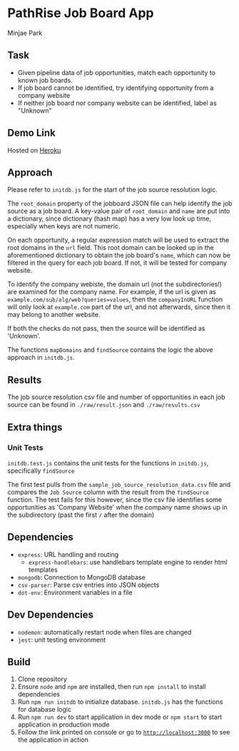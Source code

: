 # PathRise Job Board App

Minjae Park

## Task

- Given pipeline data of job opportunities, match each opportunity to known job boards.
- If job board cannot be identified, try identifying opportunity from a company website
- If neither job board nor company website can be identified, label as "Unknown"

## Demo Link

Hosted on [Heroku](https://pathrise-jobboard.herokuapp.com/)

## Approach

Please refer to `initdb.js` for the start of the job source resolution logic.

The `root_domain` property of the jobboard JSON file can help identify the job source as a job board.
A key-value pair of `root_domain` and `name` are put into a dictionary, since dictionary (hash map)
has a very low look up time, especially when keys are not numeric.

On each opportunity, a regular expression match will be used to extract the root domains in the `url` field.
This root domain can be looked up in the aforementioned dictionary to obtain the job board's `name`, which
can now be filtered in the query for each job board. If not, it will be tested for company website.

To identify the company webiste, the domain url (not the subdirectories!) are examined for the company name.
For example, if the url is given as `example.com/sub/alg/web?queries=values`, then the `companyInURL` function
will only look at `example.com` part of the url, and not afterwards, since then it may belong to another website.

If both the checks do not pass, then the source will be identified as 'Unknown'.

The functions `mapDomains` and `findSource` contains the logic the above approach in `initdb.js`.

## Results

The job source resolution csv file and number of opportunities in each job source can be found in
`./raw/result.json` and `./raw/results.csv`

## Extra things

### Unit Tests

`initdb.test.js` contains the unit tests for the functions in `initdb.js`, specifically `findSource`

The first test pulls from the `sample_job_source_resolution_data.csv` file and compares the `Job Source`
column with the result from the `findSource` function. The test fails for this however, since the csv file
identifies some opportunities as 'Company Website' when the company name shows up in the subdirectory (past
the first `/` after the domain)

## Dependencies

- `express`: URL handling and routing
  - `express-handlebars`: use handlebars template engine to render html templates
- `mongodb`: Connection to MongoDB database
- `csv-parser`: Parse csv entries into JSON objects
- `dot-env`: Environment variables in a file

## Dev Dependencies

- `nodemon`: automatically restart node when files are changed
- `jest`: unit testing environment

## Build

1. Clone repository
2. Ensure `node` and `npm` are installed, then run `npm install` to install dependencies
3. Run `npm run initdb` to initialize database. `initdb.js` has the functions for database logic
4. Run `npm run dev` to start application in dev mode or `npm start` to start application in production mode
5. Follow the link printed on console or go to [`http://localhost:3000`](http://localhost:3000) to see the application in action
